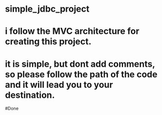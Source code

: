 # simple_jdbc_project
# i follow the MVC architecture for creating this project.
# it is simple, but dont add comments, so please follow the path of the code and it will lead you to your destination.
#Done

